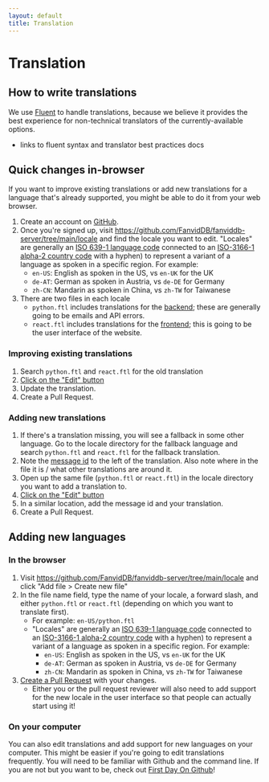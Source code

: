 ```yaml
---
layout: default
title: Translation
---
```


# Translation

## How to write translations

We use [Fluent](https://projectfluent.org/) to handle translations, because we believe it provides the best experience for non-technical translators of the currently-available options.

- links to fluent syntax and translator best practices docs

## Quick changes in-browser

If you want to improve existing translations or add new translations for a language that's already supported, you might be able to do it from your web browser.

1. Create an account on [GitHub](https://github.com/).
2. Once you're signed up, visit <https://github.com/FanvidDB/fanviddb-server/tree/main/locale> and find the locale you want to edit. "Locales" are generally an [ISO 639-1 language code](https://en.wikipedia.org/wiki/List_of_ISO_639-1_codes) connected to an [ISO-3166-1 alpha-2 country code](https://en.wikipedia.org/wiki/ISO_3166-1_alpha-2#Current_codes) with a hyphen) to represent a variant of a language as spoken in a specific region. For example:
   - `en-US`: English as spoken in the US, vs `en-UK` for the UK
   - `de-AT`: German as spoken in Austria, vs `de-DE` for Germany
   - `zh-CN`: Mandarin as spoken in China, vs `zh-TW` for Taiwanese
3. There are two files in each locale
   - `python.ftl` includes translations for the [backend](/coding/backend.html); these are generally going to be emails and API errors.
   - `react.ftl` includes translations for the [frontend](/coding/frontend.html); this is going to be the user interface of the website.

### Improving existing translations

1. Search `python.ftl` and `react.ftl` for the old translation
2. [Click on the "Edit" button](https://docs.github.com/en/github/managing-files-in-a-repository/editing-files-in-another-users-repository)
3. Update the translation.
4. Create a Pull Request.

### Adding new translations

1. If there's a translation missing, you will see a fallback in some other language. Go to the locale directory for the fallback language and search `python.ftl` and `react.ftl` for the fallback translation.
2. Note the [message id](https://projectfluent.org/fluent/guide/hello.html) to the left of the translation. Also note where in the file it is / what other translations are around it.
3. Open up the same file (`python.ftl` or `react.ftl`) in the locale directory you want to add a translation to.
4. [Click on the "Edit" button](https://docs.github.com/en/github/managing-files-in-a-repository/editing-files-in-another-users-repository)
5. In a similar location, add the message id and your translation.
6. Create a Pull Request.

## Adding new languages

### In the browser

1. Visit <https://github.com/FanvidDB/fanviddb-server/tree/main/locale> and click "Add file > Create new file"
2. In the file name field, type the name of your locale, a forward slash, and either `python.ftl` or `react.ftl` (depending on which you want to translate first).
   - For example: `en-US/python.ftl`
   - "Locales" are generally an [ISO 639-1 language code](https://en.wikipedia.org/wiki/List_of_ISO_639-1_codes) connected to an [ISO-3166-1 alpha-2 country code](https://en.wikipedia.org/wiki/ISO_3166-1_alpha-2#Current_codes) with a hyphen) to represent a variant of a language as spoken in a specific region. For example:
     - `en-US`: English as spoken in the US, vs `en-UK` for the UK
     - `de-AT`: German as spoken in Austria, vs `de-DE` for Germany
     - `zh-CN`: Mandarin as spoken in China, vs `zh-TW` for Taiwanese
3. [Create a Pull Request](https://docs.github.com/en/github/managing-files-in-a-repository/editing-files-in-another-users-repository) with your changes.
   - Either you or the pull request reviewer will also need to add support for the new locale in the user interface so that people can actually start using it!

### On your computer

You can also edit translations and add support for new languages on your computer.
This might be easier if you're going to edit translations frequently.
You will need to be familiar with Github and the command line.
If you are not but you want to be, check out [First Day On Github](https://lab.github.com/githubtraining/first-day-on-github)!
